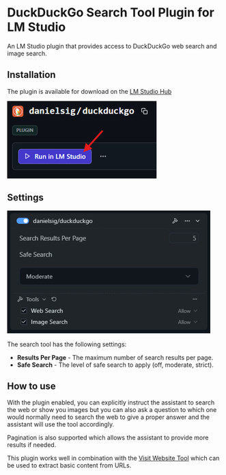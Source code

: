 # DuckDuckGo Search Tool Plugin for LM Studio

An LM Studio plugin that provides access to DuckDuckGo web search and image search.

## Installation

The plugin is available for download on the
[LM Studio Hub](https://lmstudio.ai/danielsig/duckduckgo/files/src/toolsProvider.ts)

![click the "Run in LM Studio" button](/docs/assets/how_to_install_on_lm_studio_hub.png)

## Settings

![DuckDuckGo Search Tool Settings](/docs/assets/settings.png)

The search tool has the following settings:

- **Results Per Page** - The maximum number of search results per page.
- **Safe Search** - The level of safe search to apply (off, moderate, strict).
  
## How to use

With the plugin enabled, you can explicitly instruct the assistant to search the web or show you images but you can also ask a question to which one would normally need to search the web to give a proper answer and the assistant will use the tool accordingly.

Pagination is also supported which allows the assistant to provide more results if needed.

This plugin works well in combination with the [Visit Website Tool](https://github.com/danielsig/lms-plugin-visit-website) which can be used to extract basic content from URLs.

